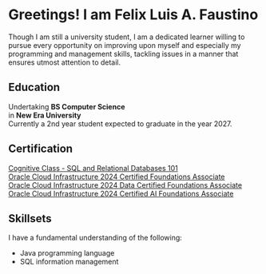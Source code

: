 <h1>Greetings! I am Felix Luis A. Faustino</h1>
Though I am still a university student, I am a dedicated learner willing to pursue every opportunity on improving upon myself and especially my programming and management skills, tackling issues in a manner that ensures utmost attention to detail.
<h2>Education</h2>
Undertaking <b>BS Computer Science</b> </br>
in <b>New Era University</b> </br>
Currently a 2nd year student expected to graduate in the year 2027.

<h2>Certification</h2>
<a href="https://courses.cognitiveclass.ai/certificates/f5753967501a42f8985f9a839d629489"> Cognitive Class -  SQL and Relational Databases 101 </a> </br>
<a href="https://catalog-education.oracle.com/pls/certview/sharebadge?id=AB14C43C1911251C4166E1E3AF5C822CBAF8F4E1A254890B3C1B95E29FE4189C"> Oracle Cloud Infrastructure 2024 Certified Foundations Associate </a> </br>
<a href="https://catalog-education.oracle.com/pls/certview/sharebadge?id=AB14C43C1911251C4166E1E3AF5C822C3C438FC7C6B48C00042D0B1456E1C5DF"> Oracle Cloud Infrastructure 2024 Data Certified Foundations Associate </a> </br>
<a href="https://catalog-education.oracle.com/pls/certview/sharebadge?id=3F7C7DEAD94254A5CA0DB0EB37B21169037D9847D1653358C3DF31B53EC3C440"> Oracle Cloud Infrastructure 2024 Certified AI Foundations Associate </a>
<h2>Skillsets</h2>
I have a fundamental understanding of the following: </br>
<ul>
<li>Java programming language</li>
<li>SQL information management</li>
</ul>
